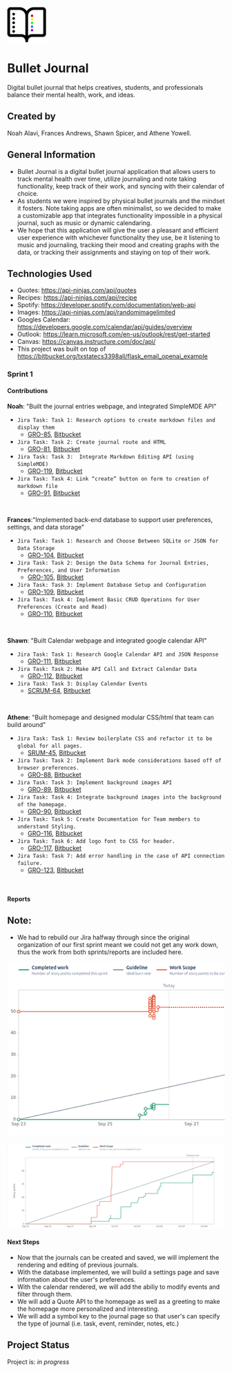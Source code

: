 ![Logo for Bullet Journal](intro_to_flask/static/img/BulletJournalIcon.png)
# Bullet Journal
Digital bullet journal that helps creatives, students, and professionals balance their mental health, work, and ideas. 
## Created by
Noah Alavi, Frances Andrews, Shawn Spicer, and Athene Yowell.

## General Information
- Bullet Journal is a digital bullet journal application that allows users to track mental health over time, utilize journaling and note taking functionality, keep track of their work, and syncing with their calendar of choice.
- As students we were inspired by physical bullet journals and the mindset it fosters. Note taking apps are often minimalist, so we decided to make a customizable app that integrates functionality impossible in a physical journal, such as music or dynamic calendaring.
- We hope that this application will give the user a pleasant and efficient user experience with whichever functionality they use, be it listening to music and journaling, tracking their mood and creating graphs with the data, or tracking their assignments and staying on top of their work.

## Technologies Used
- Quotes: https://api-ninjas.com/api/quotes
- Recipes: https://api-ninjas.com/api/recipe 
- Spotify: https://developer.spotify.com/documentation/web-api
- Images: https://api-ninjas.com/api/randomimagelimited
- Googles Calendar: https://developers.google.com/calendar/api/guides/overview
- Outlook: https://learn.microsoft.com/en-us/outlook/rest/get-started
- Canvas: https://canvas.instructure.com/doc/api/
- This project was built on top of https://bitbucket.org/txstatecs3398all/flask_email_openai_example

### Sprint 1

#### Contributions

**Noah**: "Built the journal entries webpage, and integrated SimpleMDE API" 

  - `Jira Task: Task 1: Research options to create markdown files and display them` 
    - [GRO-85](https://cs3398-betazoids-f24.atlassian.net/jira/software/projects/GRO/boards/2?selectedIssue=GRO-85), 
    [Bitbucket](https://bitbucket.org/cs3398-betazoids-f24/%7B029ccb6f-2730-489b-9350-d5527dec1d1f%7D/branch/GRO-85-task-1-research-options-to-create) 
  - `Jira Task: Task 2: Create journal route and HTML` 
    - [GRO-81](https://cs3398-betazoids-f24.atlassian.net/jira/software/projects/GRO/boards/2?selectedIssue=GRO-81), 
    [Bitbucket](https://bitbucket.org/cs3398-betazoids-f24/%7B029ccb6f-2730-489b-9350-d5527dec1d1f%7D/branch/GRO-81-task-2-create-journal-route-form-) 
  - `Jira Task: Task 3:  Integrate Markdown Editing API (using SimpleMDE)` 
    - [GRO-119](https://cs3398-betazoids-f24.atlassian.net/jira/software/projects/GRO/boards/2?selectedIssue=GRO-119), 
    [Bitbucket](https://bitbucket.org/cs3398-betazoids-f24/%7B029ccb6f-2730-489b-9350-d5527dec1d1f%7D/branch/feature/GRO-119-task-3-integrate-SimpleMDE) 
  - `Jira Task: Task 4: Link “create” button on form to creation of markdown file` 
    - [GRO-91](https://cs3398-betazoids-f24.atlassian.net/jira/software/projects/GRO/boards/2?selectedIssue=GRO-91), 
    [Bitbucket](https://bitbucket.org/cs3398-betazoids-f24/%7B029ccb6f-2730-489b-9350-d5527dec1d1f%7D/branch/GRO-91-task-4-link-%E2%80%9Ccreate%E2%80%9D-button)
<br />

**Frances**:"Implemented back-end database to support user preferences, settings, and data storage"

  - `Jira Task: Task 1: Research and Choose Between SQLite or JSON for Data Storage`
    - [GRO-104](https://cs3398-betazoids-f24.atlassian.net/jira/software/projects/GRO/boards/2?selectedIssue=GRO-104),
    [Bitbucket](https://bitbucket.org/cs3398-betazoids-f24/%7B029ccb6f-2730-489b-9350-d5527dec1d1f%7D/branch/GRO-104-task-1-database-research)
  - `Jira Task: Task 2: Design the Data Schema for Journal Entries, Preferences, and User Information`
    - [GRO-105](https://cs3398-betazoids-f24.atlassian.net/jira/software/projects/GRO/boards/2?selectedIssue=GRO-105),
    [Bitbucket](https://bitbucket.org/cs3398-betazoids-f24/%7B029ccb6f-2730-489b-9350-d5527dec1d1f%7D/branch/feature/GRO-105-task-2-design-the-data-schema-fo)
  - `Jira Task: Task 3: Implement Database Setup and Configuration`
    - [GRO-109](https://cs3398-betazoids-f24.atlassian.net/jira/software/projects/GRO/boards/2?selectedIssue=GRO-109),
    [Bitbucket](https://bitbucket.org/cs3398-betazoids-f24/%7B029ccb6f-2730-489b-9350-d5527dec1d1f%7D/branch/feature/GRO-109-task-3-implement-database-setup-)
  - `Jira Task: Task 4: Implement Basic CRUD Operations for User Preferences (Create and Read)`
    - [GRO-110](https://cs3398-betazoids-f24.atlassian.net/jira/software/projects/GRO/boards/2?selectedIssue=GRO-110),
    [Bitbucket](https://bitbucket.org/cs3398-betazoids-f24/%7B029ccb6f-2730-489b-9350-d5527dec1d1f%7D/branch/feature/GRO-110-task-4-implement-crud-operations)
<br />

**Shawn**: "Built Calendar webpage and integrated google calendar API"

  - `Jira Task: Task 1: Research Google Calendar API and JSON Response`
    - [GRO-111](https://cs3398-betazoids-f24.atlassian.net/jira/software/projects/GRO/boards/2?selectedIssue=GRO-111),
    [Bitbucket](https://bitbucket.org/%7B%7D/%7B029ccb6f-2730-489b-9350-d5527dec1d1f%7D/branch/feature/GRO-111-research-calendar-api)
  - `Jira Task: Task 2: Make API Call and Extract Calendar Data`
    - [GRO-112](https://cs3398-betazoids-f24.atlassian.net/jira/software/projects/GRO/boards/2?selectedIssue=GRO-112),
    [Bitbucket](https://bitbucket.org/%7B%7D/%7B029ccb6f-2730-489b-9350-d5527dec1d1f%7D/branch/feature/GRO-112-calendar-data-extract)
  - `Jira Task: Task 3: Display Calendar Events`
    - [SCRUM-64](https://cs3398-betazoids-f24.atlassian.net/jira/software/projects/GRO/boards/2?selectedIssue=GRO-113),
    [Bitbucket](https://bitbucket.org/%7B%7D/%7B029ccb6f-2730-489b-9350-d5527dec1d1f%7D/branch/feature/GRO-113-display-calendar-events)
<br />

**Athene**: "Built homepage and designed modular CSS/html that team can build around"

  - `Jira Task: Task 1: Review boilerplate CSS and refactor it to be global for all pages.`
    - [SRUM-45](https://cs3398-betazoids-f24.atlassian.net/jira/software/projects/GRO/boards/2?selectedIssue=GRO-87),
    [Bitbucket](https://bitbucket.org/%7B%7D/%7B029ccb6f-2730-489b-9350-d5527dec1d1f%7D/branch/GRO-87-task-1-review-boilerplate-css)
  - `Jira Task: Task 2: Implement Dark mode considerations based off of browser preferences.`
    - [GRO-88](https://cs3398-betazoids-f24.atlassian.net/jira/software/projects/GRO/boards/2?selectedIssue=GRO-88),
    [Bitbucket](https://bitbucket.org/%7B%7D/%7B029ccb6f-2730-489b-9350-d5527dec1d1f%7D/branch/GRO-88-task-2-implement-dark-mode)
  - `Jira Task: Task 3: Implement background images API`
    - [GRO-89](https://cs3398-betazoids-f24.atlassian.net/jira/software/projects/GRO/boards/2?selectedIssue=GRO-89),
    [Bitbucket](https://bitbucket.org/%7B%7D/%7B029ccb6f-2730-489b-9350-d5527dec1d1f%7D/branch/GRO-89-task-3-implement-background-image)
  - `Jira Task: Task 4: Integrate background images into the background of the homepage.`
    - [GRO-90](https://cs3398-betazoids-f24.atlassian.net/jira/software/projects/GRO/boards/2?selectedIssue=GRO-90),
    [Bitbucket](https://bitbucket.org/%7B%7D/%7B029ccb6f-2730-489b-9350-d5527dec1d1f%7D/branch/GRO-90-task-4-integrate-background-image)
  - `Jira Task: Task 5: Create Documentation for Team members to understand Styling.`
    - [GRO-116](https://cs3398-betazoids-f24.atlassian.net/jira/software/projects/GRO/boards/2?selectedIssue=GRO-116),
    [Bitbucket](https://bitbucket.org/%7B%7D/%7B029ccb6f-2730-489b-9350-d5527dec1d1f%7D/branch/GRO-116-task-5-create-documentation-for-)
  - `Jira Task: Task 6: Add logo font to CSS for header.`
    - [GRO-117](https://cs3398-betazoids-f24.atlassian.net/jira/software/projects/GRO/boards/2?selectedIssue=GRO-117),
    [Bitbucket](https://bitbucket.org/%7B%7D/%7B029ccb6f-2730-489b-9350-d5527dec1d1f%7D/branch/feature/GRO-117-task-6-add-logo-font-to-css-for-)
  - `Jira Task: Task 7: Add error handling in the case of API connection failure.`
    - [GRO-123](https://cs3398-betazoids-f24.atlassian.net/jira/software/projects/GRO/boards/2?selectedIssue=GRO-123),
    [Bitbucket](https://bitbucket.org/%7B%7D/%7B029ccb6f-2730-489b-9350-d5527dec1d1f%7D/branch/bugfix/GRO-123-task-7-add-API-error-handling)
<br />

#### Reports

## Note:
 - We had to rebuild our Jira halfway through since the original organization of our first sprint meant we could not get any work down, thus the work from both sprints/reports are included here.

![Burnup Chart 1](intro_to_flask/static/img/Sprint1Burnup1.png)

![Burnup Chart 2 - Current chart](intro_to_flask/static/img/Sprint1Burnup2.png)

#### Next Steps

   - Now that the journals can be created and saved, we will implement the rendering and editing of previous journals.
   - With the database implemented, we will build a settings page and save information about the user's preferences.
   - With the calendar rendered, we will add the abiliy to modify events and filter through them.
   - We will add a Quote API to the homepage as well as a greeting to make the homepage more personalized and interesting.
   - We will add a symbol key to the journal page so that user's can specify the type of journal (i.e. task, event, reminder, notes, etc.)


## Project Status
Project is: _in progress_ 